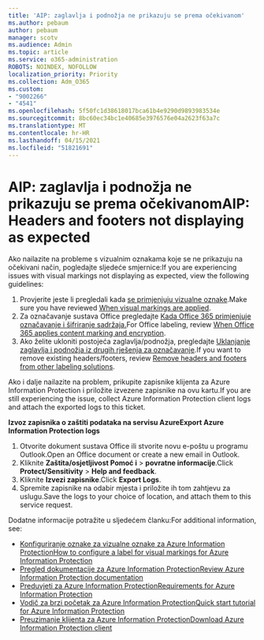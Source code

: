 ```yaml
---
title: 'AIP: zaglavlja i podnožja ne prikazuju se prema očekivanom'
ms.author: pebaum
author: pebaum
manager: scotv
ms.audience: Admin
ms.topic: article
ms.service: o365-administration
ROBOTS: NOINDEX, NOFOLLOW
localization_priority: Priority
ms.collection: Adm_O365
ms.custom:
- "9002266"
- "4541"
ms.openlocfilehash: 5f50fc1d38618017bca61b4e9290d9893983534e
ms.sourcegitcommit: 8bc60ec34bc1e40685e3976576e04a2623f63a7c
ms.translationtype: MT
ms.contentlocale: hr-HR
ms.lasthandoff: 04/15/2021
ms.locfileid: "51821691"
---
```

# <a name="aip-headers-and-footers-not-displaying-as-expected"></a><span data-ttu-id="d7d77-102">AIP: zaglavlja i podnožja ne prikazuju se prema očekivanom</span><span class="sxs-lookup"><span data-stu-id="d7d77-102">AIP: Headers and footers not displaying as expected</span></span>

<span data-ttu-id="d7d77-103">Ako nailazite na probleme s vizualnim oznakama koje se ne prikazuju na očekivani način, pogledajte sljedeće smjernice:</span><span class="sxs-lookup"><span data-stu-id="d7d77-103">If you are experiencing issues with visual markings not displaying as expected, view the following guidelines:</span></span>

1. <span data-ttu-id="d7d77-104">Provjerite jeste li pregledali kada [se primjenjuju vizualne oznake](https://docs.microsoft.com/azure/information-protection/configure-policy-markings#when-visual-markings-are-applied).</span><span class="sxs-lookup"><span data-stu-id="d7d77-104">Make sure you have reviewed [When visual markings are applied](https://docs.microsoft.com/azure/information-protection/configure-policy-markings#when-visual-markings-are-applied).</span></span>
2. <span data-ttu-id="d7d77-105">Za označavanje sustava Office pregledajte [Kada Office 365 primjenjuje označavanje i šifriranje sadržaja.](https://docs.microsoft.com/microsoft-365/compliance/sensitivity-labels-office-apps#when-office-apps-apply-content-marking-and-encryption)</span><span class="sxs-lookup"><span data-stu-id="d7d77-105">For Office labeling, review [When Office 365 applies content marking and encryption](https://docs.microsoft.com/microsoft-365/compliance/sensitivity-labels-office-apps#when-office-apps-apply-content-marking-and-encryption).</span></span>
3. <span data-ttu-id="d7d77-106">Ako želite ukloniti postojeća zaglavlja/podnožja, pregledajte [Uklanjanje zaglavlja i podnožja iz drugih rješenja za označavanje](https://docs.microsoft.com/azure/information-protection/rms-client/client-admin-guide-customizations#remove-headers-and-footers-from-other-labeling-solutions).</span><span class="sxs-lookup"><span data-stu-id="d7d77-106">If you want to remove existing headers/footers, review [Remove headers and footers from other labeling solutions](https://docs.microsoft.com/azure/information-protection/rms-client/client-admin-guide-customizations#remove-headers-and-footers-from-other-labeling-solutions).</span></span>

<span data-ttu-id="d7d77-107">Ako i dalje nailazite na problem, prikupite zapisnike klijenta za Azure Information Protection i priložite izvezene zapisnike na ovu kartu.</span><span class="sxs-lookup"><span data-stu-id="d7d77-107">If you are still experiencing the issue, collect Azure Information Protection client logs and attach the exported logs to this ticket.</span></span>

<span data-ttu-id="d7d77-108">**Izvoz zapisnika o zaštiti podataka na servisu Azure**</span><span class="sxs-lookup"><span data-stu-id="d7d77-108">**Export Azure Information Protection logs**</span></span>

1. <span data-ttu-id="d7d77-109">Otvorite dokument sustava Office ili stvorite novu e-poštu u programu Outlook.</span><span class="sxs-lookup"><span data-stu-id="d7d77-109">Open an Office document or create a new email in Outlook.</span></span>
2. <span data-ttu-id="d7d77-110">Kliknite **Zaštita/osjetljivost Pomoć i**  >  **povratne informacije**.</span><span class="sxs-lookup"><span data-stu-id="d7d77-110">Click **Protect/Sensitivity** > **Help and feedback**.</span></span>
3. <span data-ttu-id="d7d77-111">Kliknite **Izvezi zapisnike**.</span><span class="sxs-lookup"><span data-stu-id="d7d77-111">Click **Export Logs**.</span></span>
4. <span data-ttu-id="d7d77-112">Spremite zapisnike na odabir mjesta i priložite ih tom zahtjevu za uslugu.</span><span class="sxs-lookup"><span data-stu-id="d7d77-112">Save the logs to your choice of location, and attach them to this service request.</span></span>

<span data-ttu-id="d7d77-113">Dodatne informacije potražite u sljedećem članku:</span><span class="sxs-lookup"><span data-stu-id="d7d77-113">For additional information, see:</span></span>

- [<span data-ttu-id="d7d77-114">Konfiguriranje oznake za vizualne oznake za Azure Information Protection</span><span class="sxs-lookup"><span data-stu-id="d7d77-114">How to configure a label for visual markings for Azure Information Protection</span></span>](https://docs.microsoft.com/azure/information-protection/configure-policy-markings)
- [<span data-ttu-id="d7d77-115">Pregled dokumentacije za Azure Information Protection</span><span class="sxs-lookup"><span data-stu-id="d7d77-115">Review Azure Information Protection documentation</span></span>](https://docs.microsoft.com/azure/information-protection/what-is-information-protection)
- [<span data-ttu-id="d7d77-116">Preduvjeti za Azure Information Protection</span><span class="sxs-lookup"><span data-stu-id="d7d77-116">Requirements for Azure Information Protection</span></span>](https://docs.microsoft.com/azure/information-protection/get-started/requirements)
- [<span data-ttu-id="d7d77-117">Vodič za brzi početak za Azure Information Protection</span><span class="sxs-lookup"><span data-stu-id="d7d77-117">Quick start tutorial for Azure Information Protection</span></span>](https://docs.microsoft.com/azure/information-protection/get-started/infoprotect-quick-start-tutorial)
- [<span data-ttu-id="d7d77-118">Preuzimanje klijenta za Azure Information Protection</span><span class="sxs-lookup"><span data-stu-id="d7d77-118">Download Azure Information Protection client</span></span>](https://www.microsoft.com/download/details.aspx?id=53018)

